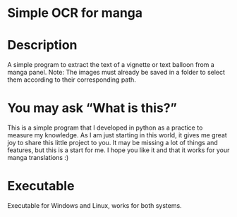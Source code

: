 # Simple OCR for manga
# Description
A simple program to extract the text of a vignette or text balloon from a manga panel.
Note: The images must already be saved in a folder to select them according to their corresponding path.

# You may ask “What is this?”
This is a simple program that I developed in python as a practice to measure my knowledge.
As I am just starting in this world, it gives me great joy to share this little project to you.
It may be missing a lot of things and features, but this is a start for me.
I hope you like it and that it works for your manga translations :)

# Executable
Executable for Windows and Linux, works for both systems.
